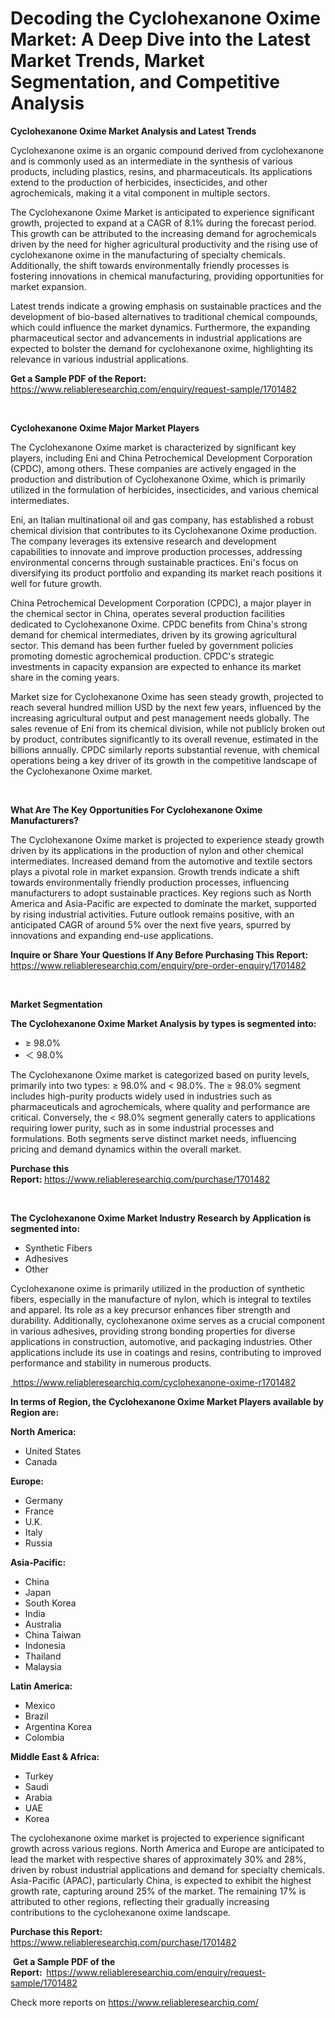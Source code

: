 <p><h1>Decoding the Cyclohexanone Oxime Market: A Deep Dive into the Latest Market Trends, Market Segmentation, and Competitive Analysis</h1></p><p><strong>Cyclohexanone Oxime Market Analysis and Latest Trends</strong></p>
<p><p>Cyclohexanone oxime is an organic compound derived from cyclohexanone and is commonly used as an intermediate in the synthesis of various products, including plastics, resins, and pharmaceuticals. Its applications extend to the production of herbicides, insecticides, and other agrochemicals, making it a vital component in multiple sectors.</p><p>The Cyclohexanone Oxime Market is anticipated to experience significant growth, projected to expand at a CAGR of 8.1% during the forecast period. This growth can be attributed to the increasing demand for agrochemicals driven by the need for higher agricultural productivity and the rising use of cyclohexanone oxime in the manufacturing of specialty chemicals. Additionally, the shift towards environmentally friendly processes is fostering innovations in chemical manufacturing, providing opportunities for market expansion.</p><p>Latest trends indicate a growing emphasis on sustainable practices and the development of bio-based alternatives to traditional chemical compounds, which could influence the market dynamics. Furthermore, the expanding pharmaceutical sector and advancements in industrial applications are expected to bolster the demand for cyclohexanone oxime, highlighting its relevance in various industrial applications.</p></p>
<p><strong>Get a Sample PDF of the Report:&nbsp;</strong> <a href="https://www.reliableresearchiq.com/enquiry/request-sample/1701482?utm_campaign=2299&utm_medium=2&utm_source=Github&utm_content=ia&utm_term=01042025&utm_id=cyclohexanone-oxime">https://www.reliableresearchiq.com/enquiry/request-sample/1701482</a></p>
<p>&nbsp;</p>
<p><strong>Cyclohexanone Oxime Major Market Players</strong></p>
<p><p>The Cyclohexanone Oxime market is characterized by significant key players, including Eni and China Petrochemical Development Corporation (CPDC), among others. These companies are actively engaged in the production and distribution of Cyclohexanone Oxime, which is primarily utilized in the formulation of herbicides, insecticides, and various chemical intermediates.</p><p>Eni, an Italian multinational oil and gas company, has established a robust chemical division that contributes to its Cyclohexanone Oxime production. The company leverages its extensive research and development capabilities to innovate and improve production processes, addressing environmental concerns through sustainable practices. Eni's focus on diversifying its product portfolio and expanding its market reach positions it well for future growth.</p><p>China Petrochemical Development Corporation (CPDC), a major player in the chemical sector in China, operates several production facilities dedicated to Cyclohexanone Oxime. CPDC benefits from China's strong demand for chemical intermediates, driven by its growing agricultural sector. This demand has been further fueled by government policies promoting domestic agrochemical production. CPDC's strategic investments in capacity expansion are expected to enhance its market share in the coming years.</p><p>Market size for Cyclohexanone Oxime has seen steady growth, projected to reach several hundred million USD by the next few years, influenced by the increasing agricultural output and pest management needs globally. The sales revenue of Eni from its chemical division, while not publicly broken out by product, contributes significantly to its overall revenue, estimated in the billions annually. CPDC similarly reports substantial revenue, with chemical operations being a key driver of its growth in the competitive landscape of the Cyclohexanone Oxime market.</p></p>
<p>&nbsp;</p>
<p><strong>What Are The Key Opportunities For Cyclohexanone Oxime Manufacturers?</strong></p>
<p><p>The Cyclohexanone Oxime market is projected to experience steady growth driven by its applications in the production of nylon and other chemical intermediates. Increased demand from the automotive and textile sectors plays a pivotal role in market expansion. Growth trends indicate a shift towards environmentally friendly production processes, influencing manufacturers to adopt sustainable practices. Key regions such as North America and Asia-Pacific are expected to dominate the market, supported by rising industrial activities. Future outlook remains positive, with an anticipated CAGR of around 5% over the next five years, spurred by innovations and expanding end-use applications.</p></p>
<p><strong>Inquire or Share Your Questions If Any Before Purchasing This Report:</strong> <a href="https://www.reliableresearchiq.com/enquiry/pre-order-enquiry/1701482?utm_campaign=2299&utm_medium=2&utm_source=Github&utm_content=ia&utm_term=01042025&utm_id=cyclohexanone-oxime">https://www.reliableresearchiq.com/enquiry/pre-order-enquiry/1701482</a></p>
<p>&nbsp;</p>
<p><strong>Market Segmentation</strong></p>
<p><strong>The Cyclohexanone Oxime Market Analysis by types is segmented into:</strong></p>
<p><ul><li>≥ 98.0%</li><li>＜ 98.0%</li></ul></p>
<p><p>The Cyclohexanone Oxime market is categorized based on purity levels, primarily into two types: ≥ 98.0% and < 98.0%. The ≥ 98.0% segment includes high-purity products widely used in industries such as pharmaceuticals and agrochemicals, where quality and performance are critical. Conversely, the < 98.0% segment generally caters to applications requiring lower purity, such as in some industrial processes and formulations. Both segments serve distinct market needs, influencing pricing and demand dynamics within the overall market.</p></p>
<p><strong>Purchase this Report:&nbsp;</strong><a href="https://www.reliableresearchiq.com/purchase/1701482?utm_campaign=2299&utm_medium=2&utm_source=Github&utm_content=ia&utm_term=01042025&utm_id=cyclohexanone-oxime">https://www.reliableresearchiq.com/purchase/1701482</a></p>
<p>&nbsp;</p>
<p><strong>The Cyclohexanone Oxime Market Industry Research by Application is segmented into:</strong></p>
<p><ul><li>Synthetic Fibers</li><li>Adhesives</li><li>Other</li></ul></p>
<p><p>Cyclohexanone oxime is primarily utilized in the production of synthetic fibers, especially in the manufacture of nylon, which is integral to textiles and apparel. Its role as a key precursor enhances fiber strength and durability. Additionally, cyclohexanone oxime serves as a crucial component in various adhesives, providing strong bonding properties for diverse applications in construction, automotive, and packaging industries. Other applications include its use in coatings and resins, contributing to improved performance and stability in numerous products.</p></p>
<p><a href="https://www.reliableresearchiq.com/cyclohexanone-oxime-r1701482?utm_campaign=2299&utm_medium=2&utm_source=Github&utm_content=ia&utm_term=01042025&utm_id=cyclohexanone-oxime">&nbsp;https://www.reliableresearchiq.com/cyclohexanone-oxime-r1701482</a></p>
<p><strong>In terms of Region, the Cyclohexanone Oxime Market Players available by Region are:</strong></p>
<p>
    <p> <strong> North America: </strong>
        <ul>
            <li>United States</li>
            <li>Canada</li>
        </ul>
        </p> 
    <p> <strong> Europe: </strong>
        <ul>
            <li>Germany</li>
            <li>France</li>
            <li>U.K.</li>
            <li>Italy</li>
            <li>Russia</li>
        </ul>
        </p> 
    <p> <strong> Asia-Pacific: </strong>
        <ul>
            <li>China</li>
            <li>Japan</li>
            <li>South Korea</li>
            <li>India</li>
            <li>Australia</li>
            <li>China Taiwan</li>
            <li>Indonesia</li>
            <li>Thailand</li>
            <li>Malaysia</li>
        </ul>
        </p> 
    <p> <strong> Latin America: </strong>
        <ul>
            <li>Mexico</li>
            <li>Brazil</li>
            <li>Argentina Korea</li>
            <li>Colombia</li>
        </ul>
        </p> 
    <p> <strong> Middle East & Africa: </strong>
        <ul>
            <li>Turkey</li>
            <li>Saudi</li>
            <li>Arabia</li>
            <li>UAE</li>
            <li>Korea</li>
        </ul>
    </p>
    </p>
<p><p>The cyclohexanone oxime market is projected to experience significant growth across various regions. North America and Europe are anticipated to lead the market with respective shares of approximately 30% and 28%, driven by robust industrial applications and demand for specialty chemicals. Asia-Pacific (APAC), particularly China, is expected to exhibit the highest growth rate, capturing around 25% of the market. The remaining 17% is attributed to other regions, reflecting their gradually increasing contributions to the cyclohexanone oxime landscape.</p></p>
<p><strong>Purchase this Report: </strong><a href="https://www.reliableresearchiq.com/purchase/1701482?utm_campaign=2299&utm_medium=2&utm_source=Github&utm_content=ia&utm_term=01042025&utm_id=cyclohexanone-oxime">https://www.reliableresearchiq.com/purchase/1701482</a></p>
<p>&nbsp;<strong>Get a Sample PDF of the Report:&nbsp;&nbsp;</strong><a href="https://www.reliableresearchiq.com/enquiry/request-sample/1701482?utm_campaign=2299&utm_medium=2&utm_source=Github&utm_content=ia&utm_term=01042025&utm_id=cyclohexanone-oxime">https://www.reliableresearchiq.com/enquiry/request-sample/1701482</a></p>
<p><strong></strong></p>
<p>Check more reports on <a href="https://www.reliableresearchiq.com/?utm_campaign=2299&utm_medium=2&utm_source=Github&utm_content=ia&utm_term=01042025&utm_id=cyclohexanone-oxime">https://www.reliableresearchiq.com/</a></p>